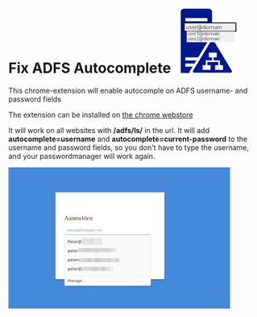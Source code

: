 # Fix ADFS Autocomplete ![Fix ADFS Autocomplete](https://github.com/phavekes/fix-adfs-autocomplete/raw/main/icon128.png "Fix ADFS Autocomplete")

This chrome-extension will enable autocomple on ADFS username- and password fields

The extension can be installed on [the chrome webstore](https://chrome.google.com/webstore/detail/fix-adfs-autocomplete/bnhnojjemdefncfdglbdncmflppaknmp)

It will work on all websites with **/adfs/ls/** in the url. It will add **autocomplete=username** and **autocomplete=current-password** to the username and password fields, so you don't have to type the username, and your passwordmanager will work again.


![Example login page](https://github.com/phavekes/fix-adfs-autocomplete/raw/main/screenshot3.png "Example login page")

